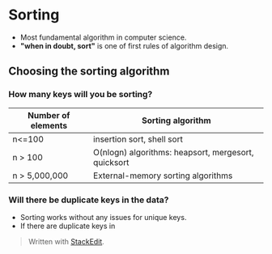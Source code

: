 # Sorting

- Most fundamental algorithm in computer science. 
- **"when in doubt, sort"** is one of  first rules of algorithm design. 

## Choosing the sorting algorithm

### How many keys will you be sorting?
| Number of elements | Sorting algorithm |
|--|--|
| n<=100 | insertion sort, shell sort |
| n > 100 | O(nlogn) algorithms: heapsort, mergesort, quicksort |
| n > 5,000,000| External-memory sorting algorithms | 

### Will there be duplicate keys in the data?

 - Sorting works without any issues for unique keys.
 - If there are duplicate keys in 

> Written with [StackEdit](https://stackedit.io/).
<!--stackedit_data:
eyJoaXN0b3J5IjpbMTIzNjA2OTg1MCwxNDExNjc4NDNdfQ==
-->